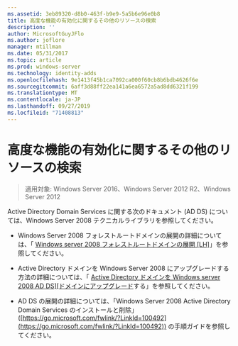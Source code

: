 ```yaml
---
ms.assetid: 3eb89320-d8b0-463f-b9e9-5a5b6e96e0b8
title: 高度な機能の有効化に関するその他のリソースの検索
description: ''
author: MicrosoftGuyJFlo
ms.author: joflore
manager: mtillman
ms.date: 05/31/2017
ms.topic: article
ms.prod: windows-server
ms.technology: identity-adds
ms.openlocfilehash: 9e1413f45b1ca7092ca000f60cb8b6bdb4626f6e
ms.sourcegitcommit: 6aff3d88ff22ea141a6ea6572a5ad8dd6321f199
ms.translationtype: MT
ms.contentlocale: ja-JP
ms.lasthandoff: 09/27/2019
ms.locfileid: "71408813"
---
```

# <a name="finding-additional-resources-for-enabling-advanced-features"></a>高度な機能の有効化に関するその他のリソースの検索

>適用対象: Windows Server 2016、Windows Server 2012 R2、Windows Server 2012

Active Directory Domain Services に関する次のドキュメント (AD DS) については、Windows Server 2008 テクニカルライブラリを参照してください。  
  
-   Windows Server 2008 フォレストルートドメインの展開の詳細については、「 [Windows server 2008 フォレストルートドメインの展開 \[LH\]](assetId:///92406e8d-dc1c-4740-a00a-2c4032896dd1)」を参照してください。  
  
-   Active Directory ドメインを Windows Server 2008 にアップグレードする方法の詳細については、「 [Active Directory ドメインを Windows server 2008 AD DS\]\[ドメインにアップグレード](assetId:///9c91be5f-df14-40b2-b176-2b1852a51e61)する」を参照してください。  
  
-   AD DS の展開の詳細については、「Windows Server 2008 Active Directory Domain Services のインストールと削除」 ([https://go.microsoft.com/fwlink/?LinkId=100492](https://go.microsoft.com/fwlink/?LinkId=100492)) の手順ガイドを参照してください。  
  


